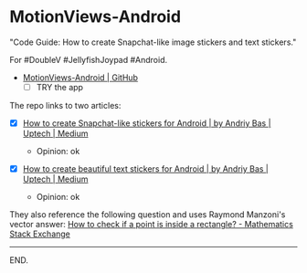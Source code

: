 # MotionViews-Android
"Code Guide: How to create Snapchat-like image stickers and text stickers."

For #DoubleV #JellyfishJoypad #Android.

- [MotionViews-Android | GitHub](https://github.com/uptechteam/MotionViews-Android)
    * [ ] TRY the app

The repo links to two articles:

- [x] [How to create Snapchat-like stickers for Android | by Andriy Bas | Uptech | Medium](https://medium.com/uptech-team/how-to-create-snapchat-like-stickers-for-android-50512957c351)
    * Opinion: ok

- [x] [How to create beautiful text stickers for Android | by Andriy Bas | Uptech | Medium](https://medium.com/uptech-team/how-to-create-beautiful-text-stickers-for-android-10eeea0cee09)
    * Opinion: ok

They also reference the following question and uses Raymond Manzoni's vector answer:
[How to check if a point is inside a rectangle? - Mathematics Stack Exchange](https://math.stackexchange.com/questions/190111/how-to-check-if-a-point-is-inside-a-rectangle)

---

END.
